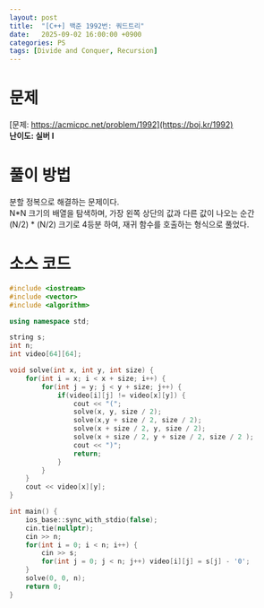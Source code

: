 ```yaml
---
layout: post
title:  "[C++] 백준 1992번: 쿼드트리"
date:   2025-09-02 16:00:00 +0900
categories: PS
tags: [Divide and Conquer, Recursion]
---
```


# 문제

[문제: https://acmicpc.net/problem/1992](https://boj.kr/1992)   
**난이도: 실버 I**

# 풀이 방법  

분할 정복으로 해결하는 문제이다.   
N*N 크기의 배열을 탐색하며, 가장 왼쪽 상단의 값과 다른 값이 나오는 순간   
(N/2) * (N/2) 크기로 4등분 하여, 재귀 함수를 호출하는 형식으로 풀었다.    

# 소스 코드

```cpp
#include <iostream>
#include <vector>
#include <algorithm>

using namespace std;

string s;
int n;
int video[64][64];

void solve(int x, int y, int size) {
    for(int i = x; i < x + size; i++) {
        for(int j = y; j < y + size; j++) {
            if(video[i][j] != video[x][y]) {
                cout << "(";
                solve(x, y, size / 2);
                solve(x,y + size / 2, size / 2);
                solve(x + size / 2, y, size / 2);
                solve(x + size / 2, y + size / 2, size / 2 );
                cout << ")";
                return;
            }
        }
    }
    cout << video[x][y];
}

int main() {
    ios_base::sync_with_stdio(false);
    cin.tie(nullptr);
    cin >> n;
    for(int i = 0; i < n; i++) {
        cin >> s;
        for(int j = 0; j < n; j++) video[i][j] = s[j] - '0';
    }
    solve(0, 0, n);
    return 0;
}
```
